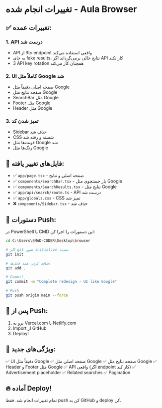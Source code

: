 # تغییرات انجام شده - Aula Browser

## ✅ تغییرات عمده:

### 1. API درست شد
- API حالا از endpoint واقعی استفاده می‌کند
- به جای fake results، نتایج خالی برمی‌گرداند اگر API کار نکند
- 3 API key rotation همچنان کار می‌کند

### 2. UI کاملاً مثل Google شد
- صفحه اصلی دقیقاً مثل Google
- صفحه نتایج مثل Google
- SearchBar مثل Google
- Footer مثل Google
- Header مثل Google

### 3. تمیز شدن کد
- Sidebar حذف شد
- CSS شسته و رفته شد
- فونت‌ها مثل Google شد
- رنگ‌ها مثل Google

## 📁 فایل‌های تغییر یافته:

- ✅ `app/page.tsx` - صفحه اصلی و نتایج
- ✅ `components/SearchBar.tsx` - بار جستجوی مثل Google
- ✅ `components/SearchResults.tsx` - نتایج مثل Google
- ✅ `app/api/search/route.ts` - API درست شد
- ✅ `app/globals.css` - CSS تمیز شد
- ❌ `components/Sidebar.tsx` - حذف شد

## 🚀 دستورات Push:

در PowerShell یا CMD این دستورات را اجرا کن:

```bash
cd C:\Users\EMAD-CODER\Desktop\browser

# اگر git هنوز initialize نشده:
git init

# اضافه کردن همه فایل‌ها
git add .

# Commit
git commit -m "Complete redesign - UI like Google"

# Push
git push origin main --force
```

## 🎯 پس از Push:

1. برو به Vercel.com یا Netlify.com
2. Import از GitHub
3. Deploy!

## 🌟 ویژگی‌های جدید:

✅ UI دقیقاً مثل Google
✅ صفحه اصلی مثل Google
✅ صفحه نتایج مثل Google
✅ Header و Footer مثل Google
✅ API واقعی (اگر endpoint کار کند)
✅ Advertisement placeholder
✅ Related searches
✅ Pagination

## 🔥 آماده Deploy!

تمام تغییرات انجام شد. فقط push کن به GitHub و deploy کن.

